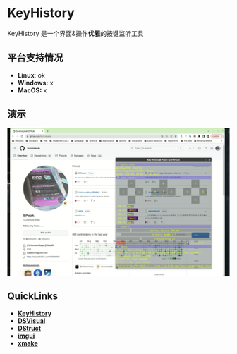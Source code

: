 # KeyHistory
KeyHistory 是一个界面&操作**优雅**的按键监听工具



## 平台支持情况

- **Linux**: ok
- **Windows:** x
- **MacOS:** x



## 演示

![](docs/imgs/key-history-demo.gif)



## QuickLinks

- [**KeyHistory**](https://github.com/Sunrisepeak/KeyHistory)
- [**DSVisual**](https://github.com/Sunrisepeak/DSVisual)
- [**DStruct**](https://github.com/Sunrisepeak/DStruct)
- [**imgui**](https://github.com/ocornut/imgui)
- [**xmake**](https://github.com/xmake-io/xmake)
